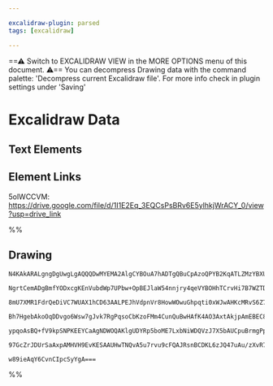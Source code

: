 ```yaml
---

excalidraw-plugin: parsed
tags: [excalidraw]

---
```

==⚠  Switch to EXCALIDRAW VIEW in the MORE OPTIONS menu of this document. ⚠== You can decompress Drawing data with the command palette: 'Decompress current Excalidraw file'. For more info check in plugin settings under 'Saving'



# Excalidraw Data

## Text Elements
## Element Links
5olWCCVM: https://drive.google.com/file/d/1I1E2Eq_3EQCsPsBRv6E5ylhkjWrACY_0/view?usp=drive_link

%%
## Drawing
```compressed-json
N4KAkARALgngDgUwgLgAQQQDwMYEMA2AlgCYBOuA7hADTgQBuCpAzoQPYB2KqATLZMzYBXUtiRoIACyhQ4zZAHoFAc0JRJQgEYA6bGwC2CgF7N6hbEcK4OCtptbErHALRY8RMpWdx8Q1TdIEfARcZgRmBShcZQUebQBGeISaOiCEfQQOKGZuAG1wMFAwYogSbggAVjZ8AHUAYTqANQBZFOLIWERy9M0EYmJcTWC2ksxuZwB2AAYJ7R4K/hKYcYmA

NgrtCemADgBmfYODxcgKEnVubdWp7UPbw+OpBEJlaW54nnjry4qeVYBOHhTCrvHi7B7WZTDNBTB7MKCkNgAawQdWqbFI5QAxPEEDicSNIJpcNhEcoEUIOMRUfh0eV4dZmHBcIEsgSIAAzQj4fAAZVgUPQgg8bLhCORNTOkm4fAKAnhSIQfJgAogQrKD3JLw44RyaHiDzYTOwamWeqmMNlEDJwjgAEliLrULkALoPdnkDL27gcITch6ESlYcq4KZs

8mU7XMR1FdrQeDiVC7WUAX1hCD63AALPEJhVdpnVr8HowWOwuGhpqti0xWJwAHKcMRvS6Z7ZrXMy2OEZgAETSUAzaHZBDCD00wkpAFFghkso6XQ8hHABgPiG9c/8CzwJrtgdsHkQOIjytJZPIlGRCIxtMo2GxIQhdAYFJzggpiAp4rb4pOeJOAI4APq7JOACKdTMAACswABCABK9CrJOFTKpIiIAFY1KQACCdQAJqAVMChmAgFAAPxCIyAC8l6MI

Bh7HgebAkoOqDDvgo6Wsw7gJvk7RgPqsoCbKzoFMm4CunQuBwHAfK4AO3AxtAkjpAmEBEC8UAjAwhCkTBxKkuGVJohiEiYuyFmWdp2AiCyUC2gO+h8mKKImVieK4kgiwQDZpB2Q56T6SS1oUsZNKmeg9IcIyzKZFp3m+f5jkAGJcry/JqWqa4JbZcUBU58ripK0o5X5eWOc5CpKiqWXWblWT5XBwhajqbylUl6QAPJGiabzmu15XpMlnBQMluD6F

ypqoAsBQ+fV9kpSNPKEEYCaAgNDWOQAKlgUDYRp5boME7LxbNiWDQVzJ7X5bAUCpuBrmgPp+md835ZOlLYTdd0hI96DMgiVAbQt6RfYDW3xuURnadxCLcgAGtwEw8H82jbH8QJTH82wVKs6PxGCs2w9U+B4RcqxJNj2OZhM2zxHuux/N5Rh3voimWvQBBCAmXxbLsQJicDjUTsQkaOhA0PeWSJDLat0oWiU0vEHyCBwNwM2K6QJDNGwxAIB9gzBH

97GcZrJDUrSaAxpAMHVH9EvKESAAUHwTNQvA5u7rvu9cFQAJRsnBCDKL6zJQ47uAu/zXvR7wse+wHguvWVWSVci3VQGWjrPfg3nuuNCBB4GWscMo7OxpkhusfC3MPNgRBq2gNcIA8HAF9wzcGkIUCHgmzdJyUdjoQg2DZDybdwDresG0MrEmy3s3EpnjBbXe+DlyUnSZWko9lmyNlwgYENdE9vq55aNIscbI4L7G+ChHtu8r2v3pn26CJOTvmecN

w89ieAqY6CvnCIpcSyYgA===
```
%%